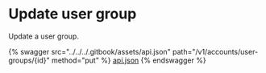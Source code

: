 # Update user group

Update a user group.

{% swagger src="../../../.gitbook/assets/api.json" path="/v1/accounts/user-groups/{id}" method="put" %}
[api.json](../../../.gitbook/assets/api.json)
{% endswagger %}
